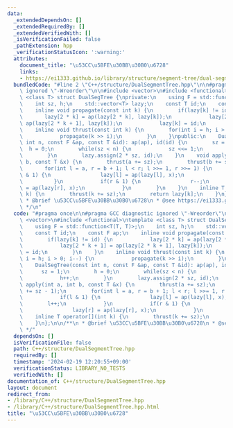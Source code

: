 ```yaml
---
data:
  _extendedDependsOn: []
  _extendedRequiredBy: []
  _extendedVerifiedWith: []
  _isVerificationFailed: false
  _pathExtension: hpp
  _verificationStatusIcon: ':warning:'
  attributes:
    document_title: "\u53CC\u5BFE\u30BB\u30B0\u6728"
    links:
    - https://ei1333.github.io/library/structure/segment-tree/dual-segment-tree.hpp
  bundledCode: "#line 2 \"C++/structure/DualSegmentTree.hpp\"\n\n#pragma GCC diagnostic\
    \ ignored \"-Wreorder\"\n\n#include <vector>\n#include <functional>\ntemplate\
    \ <class T> struct DualSegTree {\nprivate:\n    using F = std::function<T(T, T)>;\n\
    \    int sz, h;\n    std::vector<T> lazy;\n    const T id;\n    const F ap;\n\
    \    inline void propagate(const int k) {\n        if(lazy[k] != id) {\n     \
    \       lazy[2 * k] = ap(lazy[2 * k], lazy[k]);\n            lazy[2 * k + 1] =\
    \ ap(lazy[2 * k + 1], lazy[k]);\n            lazy[k] = id;\n        }\n    }\n\
    \    inline void thrust(const int k) {\n        for(int i = h; i > 0; i--) {\n\
    \            propagate(k >> i);\n        }\n    }\npublic:\n    DualSegTree(const\
    \ int n, const F &ap, const T &id): ap(ap), id(id) {\n        sz = 1;\n      \
    \  h = 0;\n        while(sz < n) {\n            sz <<= 1;\n            h++;\n\
    \        }\n        lazy.assign(2 * sz, id);\n    }\n    void apply(int a, int\
    \ b, const T &x) {\n        thrust(a += sz);\n        thrust(b += sz - 1);\n \
    \       for(int l = a, r = b + 1; l < r; l >>= 1, r >>= 1) {\n            if(l\
    \ & 1) {\n                lazy[l] = ap(lazy[l], x);\n                l++;\n  \
    \          }\n            if(r & 1) {\n                r--;\n                lazy[r]\
    \ = ap(lazy[r], x);\n            }\n        }\n    }\n    inline T operator[](int\
    \ k) {\n        thrust(k += sz);\n        return lazy[k];\n    }\n};\n\n/**\n\
    \ * @brief \u53CC\u5BFE\u30BB\u30B0\u6728\n * @see https://ei1333.github.io/library/structure/segment-tree/dual-segment-tree.hpp\n\
    \ */\n"
  code: "#pragma once\n\n#pragma GCC diagnostic ignored \"-Wreorder\"\n\n#include\
    \ <vector>\n#include <functional>\ntemplate <class T> struct DualSegTree {\nprivate:\n\
    \    using F = std::function<T(T, T)>;\n    int sz, h;\n    std::vector<T> lazy;\n\
    \    const T id;\n    const F ap;\n    inline void propagate(const int k) {\n\
    \        if(lazy[k] != id) {\n            lazy[2 * k] = ap(lazy[2 * k], lazy[k]);\n\
    \            lazy[2 * k + 1] = ap(lazy[2 * k + 1], lazy[k]);\n            lazy[k]\
    \ = id;\n        }\n    }\n    inline void thrust(const int k) {\n        for(int\
    \ i = h; i > 0; i--) {\n            propagate(k >> i);\n        }\n    }\npublic:\n\
    \    DualSegTree(const int n, const F &ap, const T &id): ap(ap), id(id) {\n  \
    \      sz = 1;\n        h = 0;\n        while(sz < n) {\n            sz <<= 1;\n\
    \            h++;\n        }\n        lazy.assign(2 * sz, id);\n    }\n    void\
    \ apply(int a, int b, const T &x) {\n        thrust(a += sz);\n        thrust(b\
    \ += sz - 1);\n        for(int l = a, r = b + 1; l < r; l >>= 1, r >>= 1) {\n\
    \            if(l & 1) {\n                lazy[l] = ap(lazy[l], x);\n        \
    \        l++;\n            }\n            if(r & 1) {\n                r--;\n\
    \                lazy[r] = ap(lazy[r], x);\n            }\n        }\n    }\n\
    \    inline T operator[](int k) {\n        thrust(k += sz);\n        return lazy[k];\n\
    \    }\n};\n\n/**\n * @brief \u53CC\u5BFE\u30BB\u30B0\u6728\n * @see https://ei1333.github.io/library/structure/segment-tree/dual-segment-tree.hpp\n\
    \ */"
  dependsOn: []
  isVerificationFile: false
  path: C++/structure/DualSegmentTree.hpp
  requiredBy: []
  timestamp: '2024-02-19 12:20:55+09:00'
  verificationStatus: LIBRARY_NO_TESTS
  verifiedWith: []
documentation_of: C++/structure/DualSegmentTree.hpp
layout: document
redirect_from:
- /library/C++/structure/DualSegmentTree.hpp
- /library/C++/structure/DualSegmentTree.hpp.html
title: "\u53CC\u5BFE\u30BB\u30B0\u6728"
---
```

